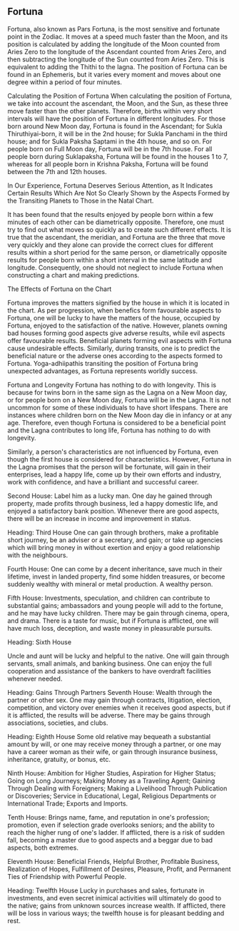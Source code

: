 ## Fortuna
Fortuna, also known as Pars Fortuna, is the most sensitive and fortunate point in the Zodiac. It moves at a speed much faster than the Moon, and its position is calculated by adding the longitude of the Moon counted from Aries Zero to the longitude of the Ascendant counted from Aries Zero, and then subtracting the longitude of the Sun counted from Aries Zero. This is equivalent to adding the Thithi to the lagna. The position of Fortuna can be found in an Ephemeris, but it varies every moment and moves about one degree within a period of four minutes.

Calculating the Position of Fortuna
When calculating the position of Fortuna, we take into account the ascendant, the Moon, and the Sun, as these three move faster than the other planets. Therefore, births within very short intervals will have the position of Fortuna in different longitudes. For those born around New Moon day, Fortuna is found in the Ascendant; for Sukla Thiruthiyai-born, it will be in the 2nd house; for Sukla Panchami in the third house; and for Sukla Paksha Saptami in the 4th house, and so on. For people born on Full Moon day, Fortuna will be in the 7th house. For all people born during Suklapaksha, Fortuna will be found in the houses 1 to 7, whereas for all people born in Krishna Paksha, Fortuna will be found between the 7th and 12th houses.

In Our Experience, Fortuna Deserves Serious Attention, as It Indicates Certain Results Which Are Not So Clearly Shown by the Aspects Formed by the Transiting Planets to Those in the Natal Chart.

It has been found that the results enjoyed by people born within a few minutes of each other can be diametrically opposite. Therefore, one must try to find out what moves so quickly as to create such different effects. It is true that the ascendant, the meridian, and Fortuna are the three that move very quickly and they alone can provide the correct clues for different results within a short period for the same person, or diametrically opposite results for people born within a short interval in the same latitude and longitude. Consequently, one should not neglect to include Fortuna when constructing a chart and making predictions.

The Effects of Fortuna on the Chart

Fortuna improves the matters signified by the house in which it is located in the chart. As per progression, when benefics form favourable aspects to Fortuna, one will be lucky to have the matters of the house, occupied by Fortuna, enjoyed to the satisfaction of the native. However, planets owning bad houses forming good aspects give adverse results, while evil aspects offer favourable results. Beneficial planets forming evil aspects with Fortuna cause undesirable effects. Similarly, during transits, one is to predict the beneficial nature or the adverse ones according to the aspects formed to Fortuna. Yoga-adhiipathis transiting the position of Fortuna bring unexpected advantages, as Fortuna represents worldly success.

Fortuna and Longevity
Fortuna has nothing to do with longevity. This is because for twins born in the same sign as the Lagna on a New Moon day, or for people born on a New Moon day, Fortuna will be in the Lagna. It is not uncommon for some of these individuals to have short lifespans. There are instances where children born on the New Moon day die in infancy or at any age. Therefore, even though Fortuna is considered to be a beneficial point and the Lagna contributes to long life, Fortuna has nothing to do with longevity.

Similarly, a person's characteristics are not influenced by Fortuna, even though the first house is considered for characteristics. However, Fortuna in the Lagna promises that the person will be fortunate, will gain in their enterprises, lead a happy life, come up by their own efforts and industry, work with confidence, and have a brilliant and successful career.

Second House: Label him as a lucky man. One day he gained through property, made profits through business, led a happy domestic life, and enjoyed a satisfactory bank position. Whenever there are good aspects, there will be an increase in income and improvement in status.

Heading: Third House
One can gain through brothers, make a profitable short journey, be an adviser or a secretary, and gain; or take up agencies which will bring money in without exertion and enjoy a good relationship with the neighbours.

Fourth House: One can come by a decent inheritance, save much in their lifetime, invest in landed property, find some hidden treasures, or become suddenly wealthy with mineral or metal production. A wealthy person.

Fifth House: Investments, speculation, and children can contribute to substantial gains; ambassadors and young people will add to the fortune, and he may have lucky children. There may be gain through cinema, opera, and drama. There is a taste for music, but if Fortuna is afflicted, one will have much loss, deception, and waste money in pleasurable pursuits.

Heading: Sixth House

Uncle and aunt will be lucky and helpful to the native. One will gain through servants, small animals, and banking business. One can enjoy the full cooperation and assistance of the bankers to have overdraft facilities whenever needed.

Heading: Gains Through Partners
Seventh House: Wealth through the partner or other sex. One may gain through contracts, litigation, election, competition, and victory over enemies when it receives good aspects, but if it is afflicted, the results will be adverse. There may be gains through associations, societies, and clubs.

Heading: Eighth House
Some old relative may bequeath a substantial amount by will, or one may receive money through a partner, or one may have a career woman as their wife, or gain through insurance business, inheritance, gratuity, or bonus, etc.

Ninth House: Ambition for Higher Studies, Aspiration for Higher Status; Going on Long Journeys; Making Money as a Traveling Agent; Gaining Through Dealing with Foreigners; Making a Livelihood Through Publication or Discoveries; Service in Educational, Legal, Religious Departments or International Trade; Exports and Imports.

Tenth House: Brings name, fame, and reputation in one's profession; promotion, even if selection grade overlooks seniors; and the ability to reach the higher rung of one's ladder. If afflicted, there is a risk of sudden fall, becoming a master due to good aspects and a beggar due to bad aspects, both extremes.

Eleventh House: Beneficial Friends, Helpful Brother, Profitable Business, Realization of Hopes, Fulfillment of Desires, Pleasure, Profit, and Permanent Ties of Friendship with Powerful People.

Heading: Twelfth House
Lucky in purchases and sales, fortunate in investments, and even secret inimical activities will ultimately do good to the native; gains from unknown sources increase wealth. If afflicted, there will be loss in various ways; the twelfth house is for pleasant bedding and rest.